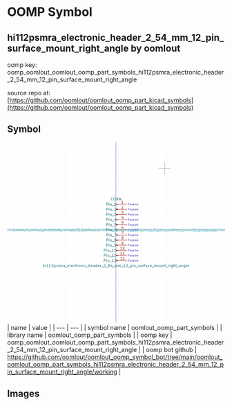 # OOMP Symbol  
## hi112psmra_electronic_header_2_54_mm_12_pin_surface_mount_right_angle  by oomlout  
  
oomp key: oomp_oomlout_oomlout_oomp_part_symbols_hi112psmra_electronic_header_2_54_mm_12_pin_surface_mount_right_angle  
  
source repo at: [https://github.com/oomlout/oomlout_oomp_part_kicad_symbols](https://github.com/oomlout/oomlout_oomp_part_kicad_symbols)  
## Symbol  
  
[![working.png](working_600.png)](working.png)  
| name | value | 
| --- | --- | 
| symbol name | oomlout_oomp_part_symbols | 
| library name | oomlout_oomp_part_symbols | 
| oomp key | oomp_oomlout_oomlout_oomp_part_symbols_hi112psmra_electronic_header_2_54_mm_12_pin_surface_mount_right_angle | 
| oomp bot github | https://github.com/oomlout/oomlout_oomp_symbol_bot/tree/main/oomlout_oomlout_oomp_part_symbols_hi112psmra_electronic_header_2_54_mm_12_pin_surface_mount_right_angle/working | 
## Images  
